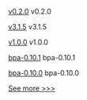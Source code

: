 
[v0.2.0](https://github.com/hyperledger/firefly-tokens-erc20-erc721/releases/tag/v0.2.0) v0.2.0

[v3.1.5](https://github.com/hyperledger/firefly-ethconnect/releases/tag/v3.1.5) v3.1.5

[v1.0.0](https://github.com/hyperledger/cactus/releases/tag/v1.0.0) v1.0.0

[bpa-0.10.1](https://github.com/hyperledger-labs/business-partner-agent-chart/releases/tag/bpa-0.10.1) bpa-0.10.1

[bpa-0.10.0](https://github.com/hyperledger-labs/business-partner-agent-chart/releases/tag/bpa-0.10.0) bpa-0.10.0


[See more >>>](https://start-here.hyperledger.org/releases)
